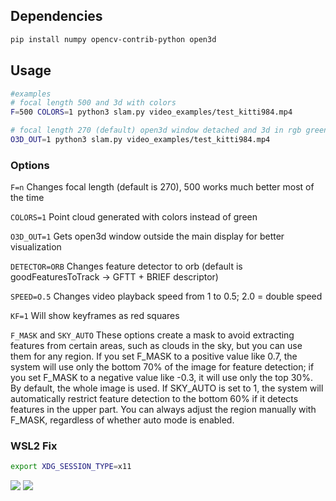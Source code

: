 ## Dependencies
```bash
pip install numpy opencv-contrib-python open3d
```

## Usage

```bash
#examples
# focal length 500 and 3d with colors
F=500 COLORS=1 python3 slam.py video_examples/test_kitti984.mp4

# focal length 270 (default) open3d window detached and 3d in rgb green
O3D_OUT=1 python3 slam.py video_examples/test_kitti984.mp4
```
### Options

`F=n`  Changes focal length (default is 270), 500 works much better most of the time

`COLORS=1`  Point cloud generated with colors instead of green

`O3D_OUT=1`  Gets open3d window outside the main display for better visualization

`DETECTOR=ORB`  Changes feature detector to orb (default is goodFeaturesToTrack -> GFTT + BRIEF descriptor)

`SPEED=O.5`  Changes video playback speed from 1 to 0.5; 2.0 = double speed

`KF=1`  Will show keyframes as red squares

`F_MASK` and `SKY_AUTO`
These options create a mask to avoid extracting features from certain areas, such as clouds in the sky, but you can use them for any region. If you set F_MASK to a positive value like 0.7, the system will use only the bottom 70% of the image for feature detection; if you set F_MASK to a negative value like -0.3, it will use only the top 30%. By default, the whole image is used. If SKY_AUTO is set to 1, the system will automatically restrict feature detection to the bottom 60% if it detects features in the upper part. You can always adjust the region manually with F_MASK, regardless of whether auto mode is enabled.

### WSL2 Fix
```bash
export XDG_SESSION_TYPE=x11
```

![](https://media.discordapp.net/attachments/801120839252049950/1373783623412486235/image.png?ex=682bab33&is=682a59b3&hm=743140a7d4f63ba22a997b13147c3f9e256b0fd1700c8d5d3f17f7163b0e1237&=&format=webp&quality=lossless)
![](https://cdn.discordapp.com/attachments/801120839252049950/1373800000206667867/image.png?ex=682bba74&is=682a68f4&hm=2bf4b6003753431c1ef87976e998d4a99abd82fc0f58263932d47ae1b3be4ac4&format=webp&quality=lossless&width=1644&height=856)
